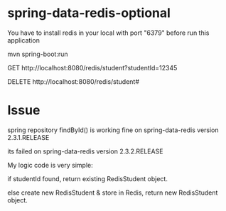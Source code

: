 # spring-data-redis-optional
You have to install redis in your local with port "6379" before run this application

mvn spring-boot:run

GET http://localhost:8080/redis/student?studentId=12345

DELETE http://localhost:8080/redis/student#




# Issue
spring repository findById() is working fine on spring-data-redis version 2.3.1.RELEASE

its failed on spring-data-redis version 2.3.2.RELEASE



My logic code is very simple:

if studentId found, return existing RedisStudent object.

else create new RedisStudent & store in Redis, return new RedisStudent object.
